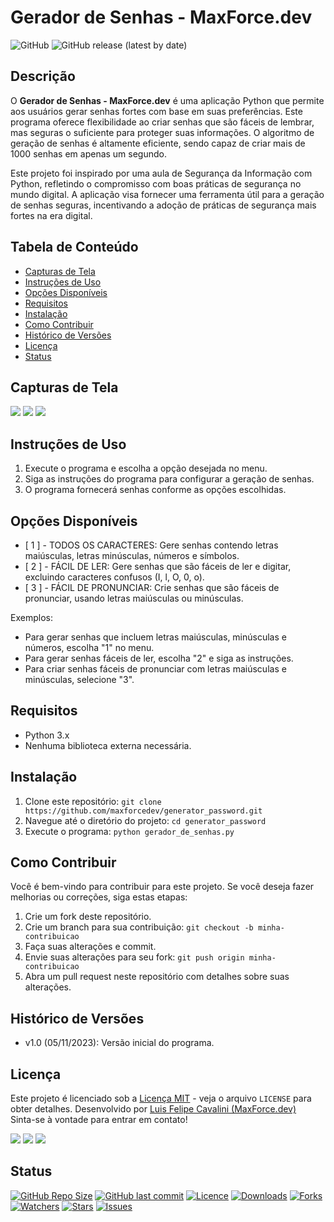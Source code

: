 
# Gerador de Senhas - MaxForce.dev

![GitHub](https://img.shields.io/github/license/maxforcedev/generator_password)
![GitHub release (latest by date)](https://img.shields.io/github/v/release/maxforcedev/generator_password)

## Descrição
O **Gerador de Senhas - MaxForce.dev** é uma aplicação Python que permite aos usuários gerar senhas fortes com base em suas preferências. Este programa oferece flexibilidade ao criar senhas que são fáceis de lembrar, mas seguras o suficiente para proteger suas informações. O algoritmo de geração de senhas é altamente eficiente, sendo capaz de criar mais de 1000 senhas em apenas um segundo.

Este projeto foi inspirado por uma aula de Segurança da Informação com Python, refletindo o compromisso com boas práticas de segurança no mundo digital. A aplicação visa fornecer uma ferramenta útil para a geração de senhas seguras, incentivando a adoção de práticas de segurança mais fortes na era digital.


## Tabela de Conteúdo
- [Capturas de Tela](#capturas-de-tela)
- [Instruções de Uso](#instruções-de-uso)
- [Opções Disponíveis](#opções-disponíveis)
- [Requisitos](#requisitos)
- [Instalação](#instalação)
- [Como Contribuir](#como-contribuir)
- [Histórico de Versões](#histórico-de-versões)
- [Licença](#licença)
- [Status](#status)

## Capturas de Tela
![](https://cdn.discordapp.com/attachments/1014935706256293938/1170814843486486579/image.png?ex=655a694b&is=6547f44b&hm=384bb5bfcc34084059a9ea27fc5fc93525136351ef8f5d04a45171ab25cdb783&)
![](https://cdn.discordapp.com/attachments/1014935706256293938/1170814844044320768/image.png?ex=655a694b&is=6547f44b&hm=450b390d18c20e0e672dbfcd9f229af4a7dc27d6aa8437526d2caa221761fbbb&)
![](https://cdn.discordapp.com/attachments/1014935706256293938/1170814843738132740/image.png?ex=655a694b&is=6547f44b&hm=25fe3192e104d0b15cbba0c7bc264eede3f04e83426518ef596745209916df69&)


## Instruções de Uso
1. Execute o programa e escolha a opção desejada no menu.
2. Siga as instruções do programa para configurar a geração de senhas.
3. O programa fornecerá senhas conforme as opções escolhidas.

## Opções Disponíveis

- [ 1 ] - TODOS OS CARACTERES: Gere senhas contendo letras maiúsculas, letras minúsculas, números e símbolos.
- [ 2 ] - FÁCIL DE LER: Gere senhas que são fáceis de ler e digitar, excluindo caracteres confusos (I, l, O, 0, o).
- [ 3 ] - FÁCIL DE PRONUNCIAR: Crie senhas que são fáceis de pronunciar, usando letras maiúsculas ou minúsculas.

Exemplos:
- Para gerar senhas que incluem letras maiúsculas, minúsculas e números, escolha "1" no menu.
- Para gerar senhas fáceis de ler, escolha "2" e siga as instruções.
- Para criar senhas fáceis de pronunciar com letras maiúsculas e minúsculas, selecione "3".

## Requisitos
- Python 3.x
- Nenhuma biblioteca externa necessária.

## Instalação
1. Clone este repositório: `git clone https://github.com/maxforcedev/generator_password.git`
2. Navegue até o diretório do projeto: `cd generator_password`
3. Execute o programa: `python gerador_de_senhas.py`

## Como Contribuir
Você é bem-vindo para contribuir para este projeto. Se você deseja fazer melhorias ou correções, siga estas etapas:
1. Crie um fork deste repositório.
2. Crie um branch para sua contribuição: `git checkout -b minha-contribuicao`
3. Faça suas alterações e commit.
4. Envie suas alterações para seu fork: `git push origin minha-contribuicao`
5. Abra um pull request neste repositório com detalhes sobre suas alterações.

## Histórico de Versões
- v1.0 (05/11/2023): Versão inicial do programa.

## Licença
Este projeto é licenciado sob a [Licença MIT](LICENSE) - veja o arquivo `LICENSE` para obter detalhes.
Desenvolvido por [Luis Felipe Cavalini (MaxForce.dev)](https://github.com/maxforcedev)
<br>
Sinta-se à vontade para entrar em contato!

<p align="left">
<div dir="auto"> 
  <a href="https://discord.gg/darkbotbr" rel="nofollow"><img src="https://camo.githubusercontent.com/3f990cfefb64f13d28397fe586c3aa38a81fde585de479205d63c79363ebe07a/68747470733a2f2f696d672e736869656c64732e696f2f62616467652f446973636f72642d3732383944413f7374796c653d666f722d7468652d6261646765266c6f676f3d646973636f7264266c6f676f436f6c6f723d7768697465" data-canonical-src="https://img.shields.io/badge/Discord-7289DA?style=for-the-badge&amp;logo=discord&amp;logoColor=white" style="max-width: 100%;"></a> 
  <a href="mailto:lfcvs.rj@gmail.com"><img src="https://camo.githubusercontent.com/927d6b3961fa048ff7303daf291cb5869dfa25018997cf8c1373c2f6a85b1458/68747470733a2f2f696d672e736869656c64732e696f2f62616467652f2d476d61696c2d2532333333333f7374796c653d666f722d7468652d6261646765266c6f676f3d676d61696c266c6f676f436f6c6f723d7768697465" data-canonical-src="https://img.shields.io/badge/-Gmail-%23333?style=for-the-badge&amp;logo=gmail&amp;logoColor=white" style="max-width: 100%;"></a>
  <a href="https://www.linkedin.com/in/maxforcedev" rel="nofollow"><img src="https://camo.githubusercontent.com/c00f87aeebbec37f3ee0857cc4c20b21fefde8a96caf4744383ebfe44a47fe3f/68747470733a2f2f696d672e736869656c64732e696f2f62616467652f2d4c696e6b6564496e2d2532333030373742353f7374796c653d666f722d7468652d6261646765266c6f676f3d6c696e6b6564696e266c6f676f436f6c6f723d7768697465" data-canonical-src="https://img.shields.io/badge/-LinkedIn-%230077B5?style=for-the-badge&amp;logo=linkedin&amp;logoColor=white" style="max-width: 100%;"></a> 
</div>
</p>

## Status

<p  dir="auto"><a  target="_blank"  rel="noopener noreferrer nofollow"  href="https://camo.githubusercontent.com/085ee5bc4cc1b44a80ee4caed41671629635f05e3a9f380a9b6effcaefef0694/68747470733a2f2f696d672e736869656c64732e696f2f6769746875622f7265706f2d73697a652f4e65774b616e7661732f50726f6a65746f2d323f7374796c653d666f722d7468652d6261646765266c6f676f3d676974687562"><img  src="https://camo.githubusercontent.com/085ee5bc4cc1b44a80ee4caed41671629635f05e3a9f380a9b6effcaefef0694/68747470733a2f2f696d672e736869656c64732e696f2f6769746875622f7265706f2d73697a652f4e65774b616e7661732f50726f6a65746f2d323f7374796c653d666f722d7468652d6261646765266c6f676f3d676974687562"  alt="GitHub Repo Size"  data-canonical-src="https://img.shields.io/github/repo-size/maxforcedev/generator_password?style=for-the-badge&amp;logo=github"  style="max-width: 100%;"></a>
<a  target="_blank"  rel="noopener noreferrer nofollow"  href="https://camo.githubusercontent.com/1de643c70fafb10886be2e9a1409cfd63362856c1e3e9a1ecb4fd348ce4a60b3/68747470733a2f2f696d672e736869656c64732e696f2f6769746875622f6c6173742d636f6d6d69742f4e65774b616e7661732f50726f6a65746f2d323f7374796c653d666f722d7468652d6261646765266c6f676f3d676974"><img  src="https://camo.githubusercontent.com/1de643c70fafb10886be2e9a1409cfd63362856c1e3e9a1ecb4fd348ce4a60b3/68747470733a2f2f696d672e736869656c64732e696f2f6769746875622f6c6173742d636f6d6d69742f4e65774b616e7661732f50726f6a65746f2d323f7374796c653d666f722d7468652d6261646765266c6f676f3d676974"  alt="GitHub last commit"  data-canonical-src="https://img.shields.io/github/last-commit/maxforcedev/generator_password?style=for-the-badge&amp;logo=git"  style="max-width: 100%;"></a>
<a  href="/maxforcedev/generator_password/blob/main/LICENSE"><img  src="https://camo.githubusercontent.com/53faebb0082f82d530a9ef23497930288dc9a261c64700ed3b0d18c8fda7bc30/68747470733a2f2f696d672e736869656c64732e696f2f6769746875622f6c6963656e73652f4e65774b616e7661732f50726f6a65746f2d323f7374796c653d666f722d7468652d6261646765"  alt="Licence"  data-canonical-src="https://img.shields.io/github/license/maxforcedev/generator_password?style=for-the-badge"  style="max-width: 100%;"></a>
<a  target="_blank"  rel="noopener noreferrer nofollow"  href="https://camo.githubusercontent.com/03d19c396f0ddaef7c9e45b4895edfdded39e9fb2931b51beb9320f9e2b7678e/68747470733a2f2f696d672e736869656c64732e696f2f6769746875622f646f776e6c6f6164732f4e65774b616e7661732f50726f6a65746f2d322f746f74616c3f7374796c653d666f722d7468652d6261646765"><img  src="https://camo.githubusercontent.com/03d19c396f0ddaef7c9e45b4895edfdded39e9fb2931b51beb9320f9e2b7678e/68747470733a2f2f696d672e736869656c64732e696f2f6769746875622f646f776e6c6f6164732f4e65774b616e7661732f50726f6a65746f2d322f746f74616c3f7374796c653d666f722d7468652d6261646765"  alt="Downloads"  data-canonical-src="https://img.shields.io/github/downloads/maxforcedev/generator_password/total?style=for-the-badge"  style="max-width: 100%;"></a>
<a  target="_blank"  rel="noopener noreferrer nofollow"  href="https://camo.githubusercontent.com/078f38d18781ba66267640a4010cfd9ed556bc73e4887ec53bf345843fb0d7f0/68747470733a2f2f696d672e736869656c64732e696f2f6769746875622f666f726b732f4e65774b616e7661732f50726f6a65746f2d323f7374796c653d666f722d7468652d6261646765"><img  src="https://camo.githubusercontent.com/078f38d18781ba66267640a4010cfd9ed556bc73e4887ec53bf345843fb0d7f0/68747470733a2f2f696d672e736869656c64732e696f2f6769746875622f666f726b732f4e65774b616e7661732f50726f6a65746f2d323f7374796c653d666f722d7468652d6261646765"  alt="Forks"  data-canonical-src="https://img.shields.io/github/forks/maxforcedev/generator_password?style=for-the-badge"  style="max-width: 100%;"></a>
<a  target="_blank"  rel="noopener noreferrer nofollow"  href="https://camo.githubusercontent.com/bbfb37b94652627df28e7dfa2045708e88262acabf46a5d79acd099a91eed22f/68747470733a2f2f696d672e736869656c64732e696f2f6769746875622f77617463686572732f4e65774b616e7661732f50726f6a65746f2d323f7374796c653d666f722d7468652d6261646765"><img  src="https://camo.githubusercontent.com/bbfb37b94652627df28e7dfa2045708e88262acabf46a5d79acd099a91eed22f/68747470733a2f2f696d672e736869656c64732e696f2f6769746875622f77617463686572732f4e65774b616e7661732f50726f6a65746f2d323f7374796c653d666f722d7468652d6261646765"  alt="Watchers"  data-canonical-src="https://img.shields.io/github/watchers/maxforcedev/generator_password?style=for-the-badge"  style="max-width: 100%;"></a>
<a  target="_blank"  rel="noopener noreferrer nofollow"  href="https://camo.githubusercontent.com/8bf34505d8148e891e17da8669606dbf0d774ed3aa17845144ae8aa8bda9aa4f/68747470733a2f2f696d672e736869656c64732e696f2f6769746875622f73746172732f4e65774b616e7661732f50726f6a65746f2d323f7374796c653d666f722d7468652d6261646765"><img  src="https://camo.githubusercontent.com/8bf34505d8148e891e17da8669606dbf0d774ed3aa17845144ae8aa8bda9aa4f/68747470733a2f2f696d672e736869656c64732e696f2f6769746875622f73746172732f4e65774b616e7661732f50726f6a65746f2d323f7374796c653d666f722d7468652d6261646765"  alt="Stars"  data-canonical-src="https://img.shields.io/github/stars/maxforcedev/generator_password?style=for-the-badge"  style="max-width: 100%;"></a>
<a  target="_blank"  rel="noopener noreferrer nofollow"  href="https://camo.githubusercontent.com/abe3652c6fcfd79c19570b6acbae54fd61d627a6f02f9607be077aabd388e11c/68747470733a2f2f696d672e736869656c64732e696f2f6769746875622f6973737565732f4e65774b616e7661732f50726f6a65746f2d323f7374796c653d666f722d7468652d6261646765"><img  src="https://camo.githubusercontent.com/abe3652c6fcfd79c19570b6acbae54fd61d627a6f02f9607be077aabd388e11c/68747470733a2f2f696d672e736869656c64732e696f2f6769746875622f6973737565732f4e65774b616e7661732f50726f6a65746f2d323f7374796c653d666f722d7468652d6261646765"  alt="Issues"  data-canonical-src="https://img.shields.io/github/issues/maxforcedev/generator_password?style=for-the-badge"  style="max-width: 100%;"></a></p>

